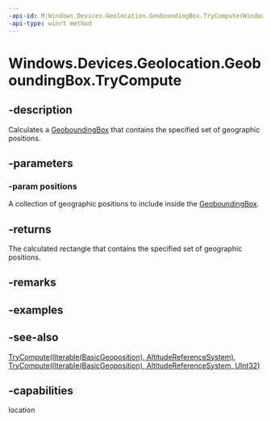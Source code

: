 ```yaml
---
-api-id: M:Windows.Devices.Geolocation.GeoboundingBox.TryCompute(Windows.Foundation.Collections.IIterable{Windows.Devices.Geolocation.BasicGeoposition})
-api-type: winrt method
---
```


<!-- Method syntax
public Windows.Devices.Geolocation.GeoboundingBox TryCompute(Windows.Foundation.Collections.IIterable<Windows.Devices.Geolocation.BasicGeoposition> positions)
-->

# Windows.Devices.Geolocation.GeoboundingBox.TryCompute

## -description
Calculates a [GeoboundingBox](geoboundingbox.md) that contains the specified set of geographic positions.

## -parameters
### -param positions
A collection of geographic positions to include inside the [GeoboundingBox](geoboundingbox.md).

## -returns
The calculated rectangle that contains the specified set of geographic positions.

## -remarks

## -examples

## -see-also
[TryCompute(IIterable(BasicGeoposition), AltitudeReferenceSystem)](geoboundingbox_trycompute_952878109.md), [TryCompute(IIterable(BasicGeoposition), AltitudeReferenceSystem, UInt32)](geoboundingbox_trycompute_925237241.md)
## -capabilities
location
